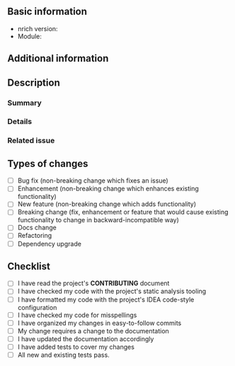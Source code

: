 <!--
  Please use Markdown syntax throughout the report for improved clarity.
  https://guides.github.com/features/mastering-markdown/
-->

## Basic information
* nrich version:
  <!-- released version or snapshot version -->
* Module:
  <!-- Please, include name(s) of relevant nrich's module(s). If not related to any specific module, specify "project" instead. -->

## Additional information
<!-- Please, include any additional information that could be relevant (e.g. Java, Gradle/Maven, OS version). -->

## Description
### Summary
<!--- Please, provide a short summary of your changes. -->

### Details
<!--- Please, describe your changes in detail. -->

### Related issue
<!--
  If there is a related issue, please provide a reference to it.
  If the related issue does not exist, please consider creating one.
-->

## Types of changes
<!--- What types of changes does your code introduce? Please, put an "x" in all the boxes that apply. -->
- [ ] Bug fix (non-breaking change which fixes an issue)
- [ ] Enhancement (non-breaking change which enhances existing functionality)
- [ ] New feature (non-breaking change which adds functionality)
- [ ] Breaking change (fix, enhancement or feature that would cause existing functionality to change in backward-incompatible way)
- [ ] Docs change
- [ ] Refactoring
- [ ] Dependency upgrade

## Checklist
<!--- Please, go over all the following points, and put an "x" in all the boxes that apply. -->
- [ ] I have read the project's **CONTRIBUTING** document
- [ ] I have checked my code with the project's static analysis tooling
- [ ] I have formatted my code with the project's IDEA code-style configuration
- [ ] I have checked my code for misspellings
- [ ] I have organized my changes in easy-to-follow commits
- [ ] My change requires a change to the documentation
- [ ] I have updated the documentation accordingly
- [ ] I have added tests to cover my changes
- [ ] All new and existing tests pass.
